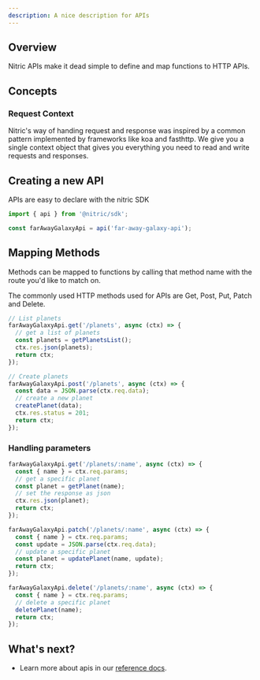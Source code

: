 ```yaml
---
description: A nice description for APIs
---
```


## Overview

Nitric APIs make it dead simple to define and map functions to HTTP APIs.

## Concepts

### Request Context

Nitric's way of handing request and response was inspired by a common pattern implemented by frameworks like koa and fasthttp. We give you a single context object that gives you everything you need to read and write requests and responses.

## Creating a new API

APIs are easy to declare with the nitric SDK

```typescript
import { api } from '@nitric/sdk';

const farAwayGalaxyApi = api('far-away-galaxy-api');
```

## Mapping Methods

Methods can be mapped to functions by calling that method name with the route you'd like to match on.

The commonly used HTTP methods used for APIs are Get, Post, Put, Patch and Delete.

```javascript
// List planets
farAwayGalaxyApi.get('/planets', async (ctx) => {
  // get a list of planets
  const planets = getPlanetsList();
  ctx.res.json(planets);
  return ctx;
});

// Create planets
farAwayGalaxyApi.post('/planets', async (ctx) => {
  const data = JSON.parse(ctx.req.data);
  // create a new planet
  createPlanet(data);
  ctx.res.status = 201;
  return ctx;
});
```

### Handling parameters

```javascript
farAwayGalaxyApi.get('/planets/:name', async (ctx) => {
  const { name } = ctx.req.params;
  // get a specific planet
  const planet = getPlanet(name);
  // set the response as json
  ctx.res.json(planet);
  return ctx;
});

farAwayGalaxyApi.patch('/planets/:name', async (ctx) => {
  const { name } = ctx.req.params;
  const update = JSON.parse(ctx.req.data);
  // update a specific planet
  const planet = updatePlanet(name, update);
  return ctx;
});

farAwayGalaxyApi.delete('/planets/:name', async (ctx) => {
  const { name } = ctx.req.params;
  // delete a specific planet
  deletePlanet(name);
  return ctx;
});
```

## What's next?

<!-- TODO: ================= update link below with reference page ================= -->

- Learn more about apis in our [reference docs]().
